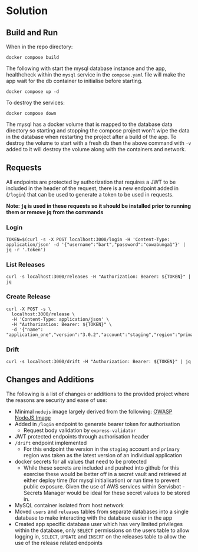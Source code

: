 # Solution
## Build and Run
When in the repo directory:
```
docker compose build
```
The following with start the mysql database instance and the app, healthcheck within the `mysql` service in the `compose.yaml` file will make the app wait for the db container to initialise before starting.  
```
docker compose up -d
```

To destroy the services:
```
docker compose down
```
The mysql has a docker volume that is mapped to the database data directory so starting and stopping the compose project won't wipe the data in the database when restarting the project after a build of the app. To destroy the volume to start with a fresh db then the above command with `-v` added to it will destroy the volume along with the containers and network.

## Requests
All endpoints are protected by authorization that requires a JWT to be included in the header of the request, there is a new endpoint added in (`/login`) that can be used to generate a token to be used in requests.

**Note: `jq` is used in these requests so it should be installed prior to running them or remove jq from the commands**

### Login
```
TOKEN=$(curl -s -X POST localhost:3000/login -H 'Content-Type: application/json' -d '{"username":"bart","password":"cowabunga1"}' | jq -r '.token')
```

### List Releases
```
curl -s localhost:3000/releases -H "Authorization: Bearer: ${TOKEN}" | jq
```
### Create Release
```
curl -X POST -s \
  localhost:3000/release \
  -H 'Content-Type: application/json' \
  -H "Authorization: Bearer: ${TOKEN}" \
  -d '{"name": "application_one","version":"3.0.2","account":"staging","region":"primary"}'
```
### Drift
```
curl -s localhost:3000/drift -H "Authorization: Bearer: ${TOKEN}" | jq
```

## Changes and Additions
The following is a list of changes or additions to the provided project where the reasons are security and ease of use: 
* Minimal `nodejs` image largely derived from the following: [OWASP NodeJS Image](https://cheatsheetseries.owasp.org/cheatsheets/NodeJS_Docker_Cheat_Sheet.html)
* Added in `/login` endpoint to generate bearer token for authorisation
    * Request body validation by `express-validator`
* JWT protected endpoints through authorisation header
* `/drift` endpoint implemented
    * For this endpoint the version in the `staging` account and `primary` region was taken as the latest version of an individual application
* docker secrets for all values that need to be protected
    * While these secrets are included and pushed into github for this exercise these would be better off in a secret vault and retrieved at either deploy time (for mysql initialisation) or run time to prevent public exposure. Given the use of AWS services within Servisbot - Secrets Manager would be ideal for these secret values to be stored in.
* MySQL container isolated from host network
* Moved `users` and `releases` tables from separate databases into a single database to make interacting with the database easier in the app
* Created app specific database user which has very limited privileges within the database, only `SELECT` permissions on the users table to allow logging in, `SELECT`, `UPDATE` and `INSERT` on the releases table to allow the use of the release related endpoints
